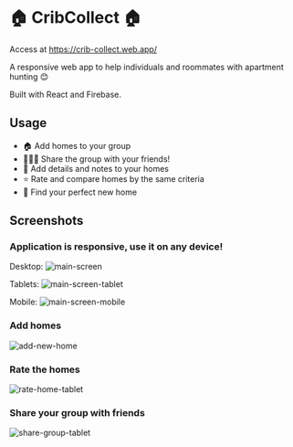 # 🏠 CribCollect 🏠

Access at https://crib-collect.web.app/

A responsive web app to help individuals and roommates with apartment hunting 😊

Built with React and Firebase.

## Usage

- 🏠 Add homes to your group
- 🧑‍🤝‍🧑 Share the group with your friends!
- 📝 Add details and notes to your homes
- ⭐ Rate and compare homes by the same criteria
- 🤝 Find your perfect new home

## Screenshots

### Application is responsive, use it on any device!

Desktop:
![main-screen](screenshots/main-screen.png?raw=true 'main-screen')

Tablets:
![main-screen-tablet](screenshots/main-screen-tablet.png?raw=true 'main-screen-tablet')

Mobile:
![main-screen-mobile](screenshots/main-screen-mobile.png?raw=true 'main-screen-mobile')

### Add homes

![add-new-home](screenshots/add-new-home.png?raw=true 'add-new-home')

### Rate the homes

![rate-home-tablet](screenshots/rate-home-tablet.png?raw=true 'rate-home-tablet')

### Share your group with friends

![share-group-tablet](screenshots/share-group-tablet.png?raw=true 'share-group-tablet')
